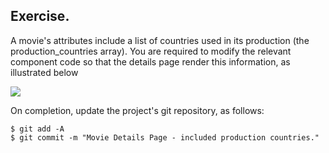 ## Exercise.

A movie's attributes include a list of countries used in its production (the production_countries array). You are required to modify the relevant component code so that the details page render this information, as illustrated below

![][exercise]

On completion, update the project's git repository, as follows:
~~~ 
$ git add -A
$ git commit -m "Movie Details Page - included production countries."
~~~

[exercise]: ./img/exercise.png


